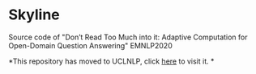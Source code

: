 # Skyline
Source code of "Don’t Read Too Much into it: Adaptive Computation for Open-Domain Question Answering"  EMNLP2020

*This repository has moved to UCLNLP, click [here](https://github.com/uclnlp/skyline) to visit it. *

